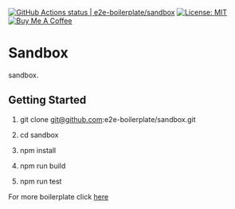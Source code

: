 [![GitHub Actions status | e2e-boilerplate/sandbox](https://github.com/e2e-boilerplate/sandbox/workflows/sandbox/badge.svg)](https://github.com/e2e-boilerplate/sandbox/actions?workflow=sandbox) [![License: MIT](https://img.shields.io/badge/License-MIT-yellow.svg)](https://opensource.org/licenses/MIT) [![Buy Me A Coffee](https://img.shields.io/badge/buy-me%20coffee-orange)](https://www.buymeacoffee.com/xgirma)
    
# Sandbox
    
sandbox.
    
## Getting Started
    
1. git clone git@github.com:e2e-boilerplate/sandbox.git
    
2. cd sandbox
    
3. npm install
    
4. npm run build
    
5. npm run test
        
    
For more boilerplate click [here](https://github.com/e2e-boilerplate/utils/blob/master/docs/implemented.md)